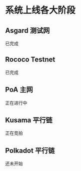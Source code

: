 # 系统上线各大阶段

## Asgard 测试网

已完成

## Rococo Testnet

已完成

## PoA 主网

正在进行中

## Kusama 平行链

正在竞拍

## Polkadot 平行链

还未开始





